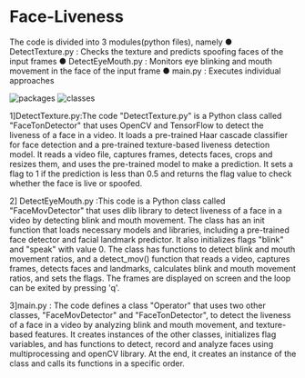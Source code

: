 # Face-Liveness
The code is divided into 3 modules(python files), namely
● DetectTexture.py : Checks the texture and predicts spoofing faces of the
input frames
● DetectEyeMouth.py : Monitors eye blinking and mouth movement in the
face of the input frame
● main.py : Executes individual approaches

![packages](https://user-images.githubusercontent.com/47792802/215265504-23b4886d-bdff-4dbe-9c79-aa9ce971b53b.jpg)
![classes](https://user-images.githubusercontent.com/47792802/215265516-9fcdaf2d-4f49-4ead-be1e-212ca43bd7f2.jpg)

1]DetectTexture.py:The code "DetectTexture.py" is a Python class called "FaceTonDetector" that uses OpenCV and TensorFlow 
to detect the liveness of a face in a video. It loads a pre-trained Haar cascade classifier for face detection 
and a pre-trained texture-based liveness detection model. 
It reads a video file, captures frames, detects faces, crops and resizes them, and uses the pre-trained model to make a prediction. 
It sets a flag to 1 if the prediction is less than 0.5 and returns the flag value to check whether the face is live or spoofed.

2] DetectEyeMouth.py :This code is a Python class called "FaceMovDetector" 
that uses dlib library to detect liveness of a face in a video by detecting blink and mouth movement. 
The class has an init function that loads necessary models and libraries, including a pre-trained face detector 
and facial landmark predictor. 
It also initializes flags "blink" and "speak" with value 0. 
The class has functions to detect blink and mouth movement ratios, and a detect_mov() function 
that reads a video, captures frames, detects faces and landmarks, calculates blink and mouth movement ratios, 
and sets the flags. The frames are displayed on screen and the loop can be exited by pressing 'q'.

3]main.py : The code defines a class "Operator" that uses two other classes, "FaceMovDetector" and "FaceTonDetector",
to detect the liveness of a face in a video by analyzing blink and mouth movement, and texture-based features.
It creates instances of the other classes, initializes flag variables, and has functions to detect, 
record and analyze faces using multiprocessing and openCV library. At the end, it creates an instance of the class 
and calls its functions in a specific order.
